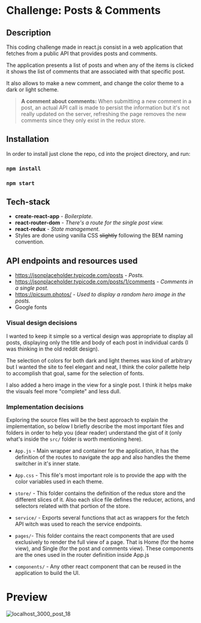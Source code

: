 # Challenge: Posts & Comments

## Description

This coding challenge made in react.js consist in a web application that fetches from a public API that provides posts and comments.

The application presents a list of posts and when any of the items is clicked it shows the list of comments that are associated with that specific post.

It also allows to make a new comment, and change the color theme to a dark or light scheme.

> __A comment about comments:__ When submitting a new comment in a post, an actual API call is made to persist the information but it's not really updated on the server, refreshing the page removes the new comments since they only exist in the redux store.

## Installation

In order to install just clone the repo, cd into the project directory, and run:

### `npm install`
### `npm start`

## Tech-stack

* __create-react-app__ - _Boilerplate._
* __react-router-dom__ - _There's a route for the single post view._
* __react-redux__ - _State management._
* Styles are done using vanilla CSS ~~slightly~~ following the BEM naming convention.

## API endpoints and resources used

* https://jsonplaceholder.typicode.com/posts - _Posts._
* https://jsonplaceholder.typicode.com/posts/1/comments - _Comments in a single post._
* https://picsum.photos/ - _Used to display a random hero image in the posts._
* Google fonts

### Visual design decisions

I wanted to keep it simple so a vertical design was appropriate to display all posts, displaying only the title and body of each post in individual cards (I was thinking in the old reddit design).

The selection of colors for both dark and light themes was kind of arbitrary but I wanted the site to feel elegant and neat, I think the color pallette help to accomplish that goal, same for the selection of fonts.

I also added a hero image in the view for a single post. I think it helps make the visuals feel more "complete" and less dull.

### Implementation decisions

Exploring the source files will be the best approach to explain the implementation, so below I briefly describe the most important files and folders in order to help you (dear reader) understand the gist of it (only what's inside the `src/` folder is worth mentioning here).

* `App.js` - Main wrapper and container for the application, it has the definition of the routes to navigate the app and also handles the theme switcher in it's inner state.

* `App.css` - This file's most important role is to provide the app with the color variables used in each theme.

* `store/` - This folder contains the definition of the redux store and the different slices of it. Also each slice file defines the reducer, actions, and selectors related with that portion of the store.

* `service/` - Exports several functions that act as wrappers for the fetch API witch was used to reach the service endpoints.

* `pages/`- This folder contains the react components that are used exclusively to render the full view of a page. That is Home (for the home view), and Single (for the post and comments view). These components are the ones used in the router definition inside App.js

* `components/` - Any other react component that can be reused in the application to build the UI.

# Preview

![localhost_3000_post_18](https://user-images.githubusercontent.com/14167280/138789498-a386baee-48c7-401c-915a-3f7425ffcf2e.png)


